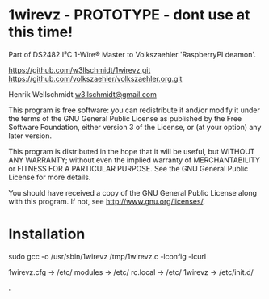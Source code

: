 1wirevz - PROTOTYPE - dont use at this time!
============================================


  Part of DS2482 I²C 1-Wire® Master to Volkszaehler 'RaspberryPI deamon'.

  https://github.com/w3llschmidt/1wirevz.git
  https://github.com/volkszaehler/volkszaehler.org.git

  Henrik Wellschmidt  <w3llschmidt@gmail.com>

  This program is free software: you can redistribute it and/or modify
  it under the terms of the GNU General Public License as published by
  the Free Software Foundation, either version 3 of the License, or
  (at your option) any later version.

  This program is distributed in the hope that it will be useful,
  but WITHOUT ANY WARRANTY; without even the implied warranty of
  MERCHANTABILITY or FITNESS FOR A PARTICULAR PURPOSE.  See the
  GNU General Public License for more details.

  You should have received a copy of the GNU General Public License
  along with this program.  If not, see <http://www.gnu.org/licenses/>.



Installation
============

sudo gcc -o /usr/sbin/1wirevz /tmp/1wirevz.c -lconfig -lcurl

1wirevz.cfg		-> /etc/ 
modules  		-> /etc/
rc.local  		-> /etc/
1wirevz 		-> /etc/init.d/

.
